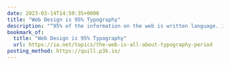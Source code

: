 ```yaml
---
date: 2023-03-14T14:59:35+0000
title: "Web Design is 95% Typography"
description: "“95% of the information on the web is written language. It is only logical to say that a web designer should get good training in the main discipline of shaping written information, in other words: Typography.”"
bookmark_of:
  title: "Web Design is 95% Typography"
  url: https://ia.net/topics/the-web-is-all-about-typography-period
posting_method: https://quill.p3k.io/
---
```


